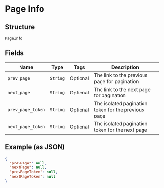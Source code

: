 
# Page Info

## Structure

`PageInfo`

## Fields

| Name | Type | Tags | Description |
|  --- | --- | --- | --- |
| `prev_page` | `String` | Optional | The link to the previous page for pagination |
| `next_page` | `String` | Optional | The link to the next page for pagination |
| `prev_page_token` | `String` | Optional | The isolated pagination token for the previous page |
| `next_page_token` | `String` | Optional | The isolated pagination token for the next page |

## Example (as JSON)

```json
{
  "prevPage": null,
  "nextPage": null,
  "prevPageToken": null,
  "nextPageToken": null
}
```


